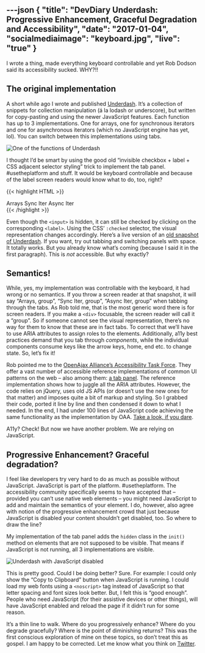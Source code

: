 ---json
{
  "title": "DevDiary Underdash: Progressive Enhancement, Graceful Degradation and Accessibility",
  "date": "2017-01-04",
  "socialmediaimage": "keyboard.jpg",
  "live": "true"
}
---

I wrote a thing, made everything keyboard controllable and yet Rob Dodson said its accessibility sucked. WHY?!!

<!--more-->

## The original implementation

A short while ago I wrote and published [Underdash]. It’s a collection of snippets for collection manipulation (á la lodash or underscore), but written for copy-pasting and using the newer JavaScript features. Each function has up to 3 implementations. One for arrays, one for synchronous iterators and one for asynchronous iterators (which no JavaScript engine has yet, lol). You can switch between this implementations using tabs.

![One of the functions of Underdash](underdash.png)

I thought I’d be smart by using the good old “invisible checkbox + label + CSS adjacent selector styling” trick to implement the tab panel. #usetheplatform and stuff. It would be keyboard controllable and because of the label screen readers would know what to do, too, right?

{{< highlight HTML >}}
<style>
  .snippet input {
    display: none;
  }
  .snippet pre {
    display: none;
  }
  .snippet label {
    background-color: hsla(0, 0%, 100%, .54);
  }
  .snippet input.arraycode:checked ~ .snippet label.arraycode,
  .snippet input.itercode:checked ~ .snippet label.itercode,
  .snippet input.aitercode:checked ~ .snippet label.aitercode {
    background-color: hsla(50, 100%, 80%, .54);
  }
  .snippet input.arraycode:checked ~ .snippet pre.arraycode,
  .snippet input.itercode:checked ~ .snippet pre.itercode,
  .snippet input.aitercode:checked ~ .snippet pre.aitercode {
    display: block;
  }
</style>
<section class="snippet">
  <input type="radio" name="takeWhile"
    id="takeWhile_arraycode" class="arraycode" checked>
  <input type="radio" name="takeWhile"
    id="takeWhile_itercode" class="itercode">
  <input type="radio" name="takeWhile"
    id="takeWhile_aitercode" class="aitercode">

  <label for="takeWhile_arraycode" class="arraycode" tabindex="0">
    Arrays
  </label>
  <label for="takeWhile_itercode" class="itercode" tabindex="0">
    Sync Iter
  </label>
  <label for="takeWhile_aitercode" class="aitercode" tabindex="0">
    Async Iter
  </label>

  <pre class="arraycode">
    ... code ...
  </pre>
  <pre class="itercode">
    ... code ...
  </pre>
  <pre class="aitercode">
    ... code ...
  </pre>
</section>
{{< /highlight >}}

Even though the `<input>` is hidden, it can still be checked by clicking on the corresponding `<label>`. Using the CSS’ `:checked` selector, the visual representation changes accordingly. Here’s a live version of an [old snapshot of Underdash][old Underdash]. If you want, try out tabbing and switching panels with space. It totally works. But you already know what’s coming (because I said it in the first paragraph). This is _not_ accessible. But why exactly?

## Semantics!
While, yes, my implementation was controllable with the keyboard, it had wrong or no semantics. If you throw a screen reader at that snapshot, it will say “Arrays, group”, “Sync Iter, group”, “Async Iter, group” when tabbing through the tabs. As Rob told me, that is the most generic word there is for screen readers. If you make a `<div>` focusable, the screen reader will call it a “group”. So if someone cannot see the visual representation, there’s no way for them to know that these are in fact tabs. To correct that  we’ll have to use ARIA attributes to assign roles to the elements. Additionally, a11y best practices demand that you tab through _components_, while the individual components consume keys like the arrow keys, home, end etc. to change state. So, let’s fix it!

Rob pointed me to the [OpenAjax Alliance’s Accessibility Task Force]. They offer a vast number of accessible reference implementations of common UI patterns on the web – also among them: [a tab panel][OAA tab panel]. The reference implementation shows how to juggle all the ARIA attributes. However, the code relies on jQuery, uses old JS APIs (or doesn’t use the new ones for that matter) and imposes quite a bit of markup and styling. So I grabbed their code, ported it line by line and then condensed it down to what I needed. In the end, I had under 100 lines of JavaScript code achieving the same functionality as the implementation by OAA. [Take a look, if you dare][My tab panel].

A11y? Check! But now we have another problem. We are relying on JavaScript.

## Progressive Enhancement? Graceful degradation?
I feel like developers try very hard to do as much as possible without JavaScript. JavaScript is part of the platform. #usetheplatform. The accessibility community specifically seems to have accepted that – provided you can’t use native web elements  – you might need JavaScript to add and maintain the semantics of your element. I do, however, also agree with notion of the progressive enhancement crowd that just because JavaScript is disabled your content shouldn’t get disabled, too. So where to draw the line?

My implementation of the tab panel adds the `hidden` class in the `init()` method on elements that are not supposed to be visible. That means if JavaScript is not running, all 3 implementations are visible.

![Underdash with JavaScript disabled](underdash_nojs.png)

This is pretty good. Could I be doing better? Sure. For example: I could only show the “Copy to Clipboard” button when JavaScript is running. I could load my web fonts using a `<noscript>` tag instead of JavaScript so that letter spacing and font sizes look better. But, I felt this is “good enough”. People who need JavaScript (for their assistive devices or other things), will have JavaScript enabled and reload the page if it didn’t run for some reason.

It’s a thin line to walk. Where do you progressively enhance? Where do you degrade gracefully? Where is the point of diminishing returns? This was the first conscious exploration of mine on these topics, so don’t treat this as gospel. I am happy to be corrected. Let me know what you think on [Twitter].

[Underdash]: https://surma.github.io/underdash
[old Underdash]: underdash_old_static.html
[Rob Dodson]: https://twitter.com/rob_dodson
[OpenAjax Alliance’s Accessibility Task Force]: http://oaa-accessibility.org/
[OAA tab panel]: http://oaa-accessibility.org/example/34/
[My tab panel]: https://github.com/surma/underdash/blob/c89ca33cae01241d344fb5bb2dcdfaf788fdbb2f/site/tabpanel.js
[Twitter]: https://twitter.com/dassurma